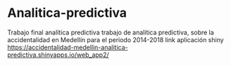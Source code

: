 # Analitica-predictiva
Trabajo final analítica predictiva
 trabajo de analítica predictiva, sobre la accidentalidad en Medellín para el periodo 2014-2018
 link aplicación shiny https://accidentalidad-medellin-analitica-predictiva.shinyapps.io/web_app2/
 
